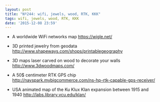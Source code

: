 ```yaml
---
layout: post
title: "Nº244: wifi, jewels, wood, RTK, KKK"
tags: wifi, jewels, wood, RTK, KKK
date: '2015-12-08 23:59'
---
```


* A worldwide WiFi networks map
  https://wigle.net/

* 3D printed jewelry from geodata
  http://www.shapeways.com/shops/printablegeography

* 3D maps laser carved on wood to decorate your walls
  http://www.3dwoodmaps.com/

* A 50$ centimeter RTK GPS chip
  http://navspark.mybigcommerce.com/ns-hp-rtk-capable-gps-receiver/

* USA animated map of the Ku Klux Klan expansion between 1915 and 1940
  http://labs.library.vcu.edu/klan/
